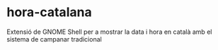 # hora-catalana
Extensió de GNOME Shell per a mostrar la data i hora en català amb el sistema de campanar tradicional
